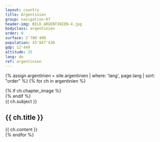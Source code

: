 ```yaml
---
layout: country
title: Argentinien
group: navigation-07
header-img: BILD_ARGENTINIEN-4.jpg
bodyclass: argentinien
order: 8
surface: 2'780'400
population: 43'847'430
gdp: 12'449
altitude: 25
lang: de
ref: argentinien
---
```

{% assign argentinien = site.argentinien | where: 'lang', page.lang | sort: "order" %}
{% for ch in argentinien %}
<section class="box chapter-{{ ch.subject }}" id="{{ ch.subject }}">
    {% if ch.chapter_image %}
        <div class="image grid" style="background-image: url({{ ch.chapter_image | prepend: '/media/img/chapter/' | prepend: site.baseurl }});">
        </div>
    {% endif %}
    <div class="content">
        <span class="chapter-subject">{{ ch.subject }}</span>
        <h1 class="chapter-title">{{ ch.title }}</h1>
    </div>
    {{ ch.content }}
</section>
{% endfor %}
